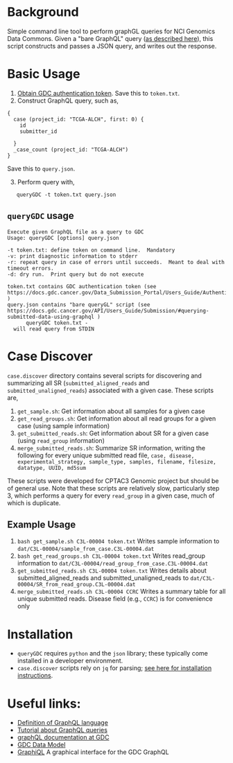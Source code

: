 # Background

Simple command line tool to perform graphGL queries for NCI Genomics Data
Commons.  Given a "bare GraphQL" query ([as described
here](https://docs.gdc.cancer.gov/API/Users_Guide/Submission/#querying-submitted-data-using-graphql)),
this script constructs and passes a JSON query, and writes out the response.

# Basic Usage

1. [Obtain GDC authentication token](https://docs.gdc.cancer.gov/Data_Submission_Portal/Users_Guide/Authentication/).  Save this to `token.txt`.
2. Construct GraphQL query, such as,

```
{
  case (project_id: "TCGA-ALCH", first: 0) {
    id
    submitter_id

  }
  _case_count (project_id: "TCGA-ALCH")
}
```
Save this to `query.json`.

3. Perform query with,

```
   queryGDC -t token.txt query.json
```

## `queryGDC` usage
```
Execute given GraphQL file as a query to GDC
Usage: queryGDC [options] query.json

-t token.txt: define token on command line.  Mandatory
-v: print diagnostic information to stderr
-r: repeat query in case of errors until succeeds.  Meant to deal with timeout errors.
-d: dry run.  Print query but do not execute

token.txt contains GDC authentication token (see https://docs.gdc.cancer.gov/Data_Submission_Portal/Users_Guide/Authentication/ )
query.json contains "bare queryGL" script (see https://docs.gdc.cancer.gov/API/Users_Guide/Submission/#querying-submitted-data-using-graphql )
      queryGDC token.txt -
  will read query from STDIN
```

# Case Discover

`case.discover` directory contains several scripts for discovering and summarizing all SR (`submitted_aligned_reads` and `submitted_unaligned_reads`)
associated with a given case.  These scripts are,

1. `get_sample.sh`: Get information about all samples for a given case
2. `get_read_groups.sh`: Get information about all read groups for a given case (using sample information)
3. `get_submitted_reads.sh`: Get information about SR for a given case (using `read_group` information)
4. `merge_submitted_reads.sh`: Summarize SR information, writing the following for every unique submitted read file, ` case, disease, experimental_strategy, sample_type, samples, filename, filesize, datatype, UUID, md5sum `

These scripts were developed for CPTAC3 Genomic project but should be of
general use.  Note that these scripts are relatively slow, particularly step 3,
which performs a query for every `read_group` in a given case, much of which is
duplicate.

## Example Usage

1. `bash get_sample.sh C3L-00004 token.txt`
    Writes sample information to `dat/C3L-00004/sample_from_case.C3L-00004.dat`
2. `bash get_read_groups.sh C3L-00004 token.txt`
    Writes read_group information to `dat/C3L-00004/read_group_from_case.C3L-00004.dat`
3. `get_submitted_reads.sh C3L-00004 token.txt`
    Writes details about submitted_aligned_reads and submitted_unaligned_reads to `dat/C3L-00004/SR_from_read_group.C3L-00004.dat`
4. `merge_submitted_reads.sh C3L-00004 CCRC`
    Writes a summary table for all unique submitted reads.  Disease field (e.g., `CCRC`) is for convenience only

# Installation

* `queryGDC` requires `python` and the `json` library; these typically come installed in a developer environment.
* `case.discover` scripts rely on `jq` for parsing; [see here for installation instructions](https://stedolan.github.io/jq/download/).

# Useful links:

* [Definition of GraphQL language](http://facebook.github.io/graphql/October2016/#sec-Overview)
* [Tutorial about GraphQL queries](http://graphql.org/learn/queries/)
* [graphQL documentation at GDC](https://docs.gdc.cancer.gov/API/Users_Guide/Submission/#querying-submitted-data-using-graphql)
* [GDC Data Model](https://gdc.cancer.gov/developers/gdc-data-model/gdc-data-model-components)
* [GraphiQL](https://portal.gdc.cancer.gov/submission/graphiql) A graphical interface for the GDC GraphQL
